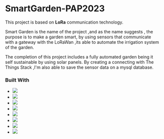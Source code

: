 # SmartGarden-PAP2023
 
This project is based on <b>LoRa</b> communication technology.

Smart Garden is the name of the project ,and as the name suggests , the purpose is to make a garden smart, by using sensors that communicate with a gateway with the LoRaWan ,its able to automate the irrigation system of the garden. 

The completion of this project includes a fully automated garden being it self sustainable by using solar panels. By creating a connecting with The Things Stack ,I'm also able to save the sensor data on a mysql database.

### Built With

* <img src='https://img.shields.io/badge/Bootstrap-563D7C?style=for-the-badge&logo=bootstrap&logoColor=white'>
* <img src='https://img.shields.io/badge/Javascript-F0DB4F?style=for-the-badge&labelColor=black&logo=javascript&logoColor=F0DB4F'>
* <img src='https://img.shields.io/badge/Nodejs-3C873A?style=for-the-badge&labelColor=black&logo=node.js&logoColor=3C873A'>
* <img src='https://img.shields.io/badge/Express.js-000000?style=for-the-badge&logo=express&logoColor=white'>
* <img src='https://img.shields.io/badge/HTML5-E34F26?style=for-the-badge&logo=html5&logoColor=white'>
* <img src='https://img.shields.io/badge/CSS3-1572B6?style=for-the-badge&logo=css3&logoColor=white'>
* <img src='https://img.shields.io/badge/Visual_Studio-0078d7?style=for-the-badge&logo=visual%20studio&logoColor=white'>
* <img src='https://img.shields.io/badge/Git-F05032?style=for-the-badge&logo=git&logoColor=white'>
